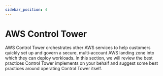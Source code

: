 ```yaml
---
sidebar_position: 4
---
```

# AWS Control Tower

AWS Control Tower orchestrates other AWS services to help customers quickly set up and govern a secure, multi-account AWS landing zone into which they can deploy workloads.  In this section, we will review the best practices Control Tower implements on your behalf and suggest some best practices around operating Control Tower itself.
